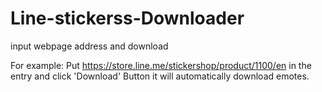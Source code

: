 # Line-stickerss-Downloader
input webpage address and download

For example: Put  https://store.line.me/stickershop/product/1100/en  in the entry and click 'Download' Button it will automatically download emotes.
